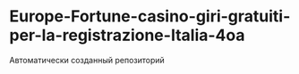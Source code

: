 # Europe-Fortune-casino-giri-gratuiti-per-la-registrazione-Italia-4oa
Автоматически созданный репозиторий
